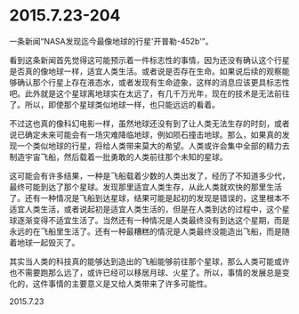 2015.7.23-204
=============
一条新闻“NASA发现迄今最像地球的行星'开普勒-452b'”。

看到这条新闻首先觉得这可能预示着一件标志性的事情，因为还没有确认这个行星是否真的像地球一样，适宜人类生活。或者说是否存在生命。如果说后续的观察能够确认那个行星上存在液态水，或者发现有生命迹象，这样的消息应该更具标志性吧。此外就是这个星球离地球实在太远了，有几千万光年，现在的技术是无法前往了。所以，即使那个星球类似地球一样，也只能远远的看着。

不过这也真的像科幻电影一样，虽然地球还没有到了让人类无法生存的时刻，或者说已确定未来可能会有一场灾难降临地球，例如陨石撞击地球。那么，如果真的发现一个类似地球的行星，将给人类带来莫大的希望。人类或许会集中全部的精力去制造宇宙飞船，然后载着一批勇敢的人类前往那个未知的星球。

这可能会有许多结果，一种是飞船载着少数的人类出发了，经历了不知道多少代，最终可能到达了那个星球。发现那里适宜人类生存，从此人类就欢快的那里生活了。还有一种情况是飞船到达星球，结果可能是起初的发现是错误的，这里根本不适宜人类生活，或者说起初是适宜人类生活的，但是在人类到达的过程中，这个星球逐渐变得不适宜生活了。当然还有一种情况是人类最终没有到达这个星期，而是永远的在飞船里生活了。还有一种最糟糕的情况是人类最终没能造出飞船，而是随着地球一起毁灭了。

其实当人类的科技真的能够达到造出的飞船能够前往那个星球，那么人类可能或许也不需要跑那么远了，或许已经可以移居月球、火星了。所以，事情的发展总是变化的，这件事情的主要意义是又给人类带来了许多可能性。

2015.7.23